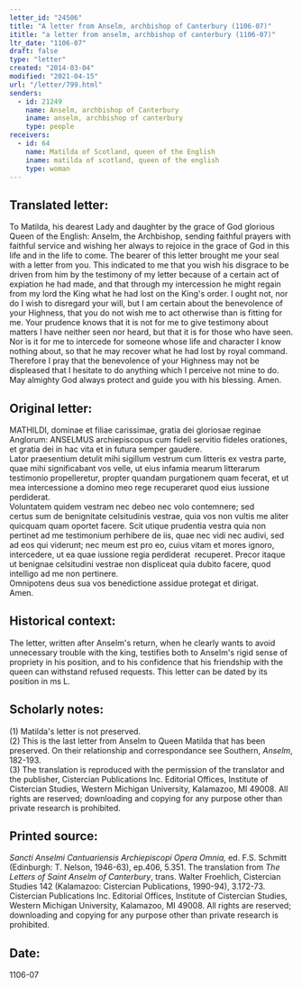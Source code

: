 ```yaml
---
letter_id: "24506"
title: "A letter from Anselm, archbishop of Canterbury (1106-07)"
ititle: "a letter from anselm, archbishop of canterbury (1106-07)"
ltr_date: "1106-07"
draft: false
type: "letter"
created: "2014-03-04"
modified: "2021-04-15"
url: "/letter/799.html"
senders:
  - id: 21249
    name: Anselm, archbishop of Canterbury
    iname: anselm, archbishop of canterbury
    type: people
receivers:
  - id: 64
    name: Matilda of Scotland, queen of the English
    iname: matilda of scotland, queen of the english
    type: woman
---
```

<h2> Translated letter:</h2>To Matilda, his dearest Lady and daughter by the grace of God glorious Queen of the English:  Anselm, the Archbishop, sending faithful prayers with faithful service and wishing her always to rejoice in the grace of God in this life and in the life to come.
The bearer of this letter brought me your seal with a letter from you.  This indicated to me that you wish his disgrace to be driven from him by the testimony of my letter because of a certain act of expiation he had made, and that through my intercession he might regain from my lord the King what he had lost on the King's order.
I ought not, nor do I wish to disregard your will, but I am certain about the benevolence of your Highness, that you do not wish me to act otherwise than is fitting for me.  Your prudence knows that it is not for me to give testimony about matters I have neither seen nor heard, but that it is for those who have seen.  Nor is it for me to intercede for someone whose life and character I know nothing about, so that he may recover what he had lost by royal command.  Therefore I pray that the benevolence of your Highness may not be displeased that I hesitate to do anything which I perceive not mine to do.
May almighty God always protect and guide you with his blessing.  Amen.
<h2 class="mt-4"> Original letter:</h2><p><span>MATHILDI, dominae et filiae carissimae, gratia dei gloriosae reginae Anglorum: ANSELMUS archiepiscopus cum fideli servitio fideles orationes, et gratia dei in hac vita et in futura semper gaudere.&nbsp;</span><br><span>Lator praesentium detulit mihi sigillum vestrum cum litteris ex vestra parte, quae mihi significabant vos velle, ut eius infamia mearum litterarum testimonio propelleretur, propter quandam purgationem quam fecerat, et ut mea intercessione a domino meo rege recuperaret quod eius iussione perdiderat.&nbsp;</span><br><span>Voluntatem quidem vestram nec debeo nec volo contemnere; sed certus&nbsp;</span><span>sum de benignitate celsitudinis vestrae, quia vos non vultis me aliter quicquam&nbsp;</span><span>quam oportet facere. Scit utique prudentia vestra quia non pertinet ad me testimonium perhibere de iis, quae nec vidi nec audivi, sed ad eos qui viderunt; nec meum est pro eo, cuius vitam et mores ignoro, intercedere, ut ea quae iussione regia perdiderat&nbsp; recuperet. Precor itaque ut benignae celsitudini vestrae non displiceat quia dubito facere, quod intelligo ad me non pertinere.&nbsp;</span><br><span>Omnipotens deus sua vos benedictione assidue protegat et dirigat.&nbsp;</span><br><span>Amen.&nbsp;</span></p><h2 class="mt-4"> Historical context:</h2>The letter, written after Anselm's return, when he clearly wants to avoid unnecessary trouble with the king, testifies both to Anselm's rigid sense of propriety in his position, and to his confidence that his friendship with the queen can withstand refused requests. This letter can be dated by its position in ms L. 

<h2 class="mt-4"> Scholarly notes:</h2><p><span>(1) Matilda's letter is not preserved. <br>(2) This is the last letter from Anselm to Queen Matilda that has been preserved. On their relationship and correspondance see Southern,<em> Anselm</em>, 182-193. <br>(3) The translation is reproduced with the permission of the translator and the publisher, Cistercian Publications Inc. Editorial Offices, Institute of Cistercian Studies, Western Michigan University, Kalamazoo, MI 49008. All rights are reserved; downloading and copying for any purpose other than private research is prohibited.</span></p><h2 class="mt-4"> Printed source:</h2><p><em>Sancti Anselmi Cantuariensis Archiepiscopi Opera Omnia,</em> ed. F.S. Schmitt (Edinburgh: T. Nelson, 1946-63), ep.406, 5.351. The translation from<em> The Letters of Saint Anselm of Canterbury</em>, trans. Walter Froehlich, Cistercian Studies 142 (Kalamazoo: Cistercian Publications, 1990-94), 3.172-73. Cistercian Publications Inc. Editorial Offices, Institute of Cistercian Studies, Western Michigan University, Kalamazoo, MI 49008. All rights are reserved; downloading and copying for any purpose other than private research is prohibited.</p><h2 class="mt-4"> Date:</h2>1106-07